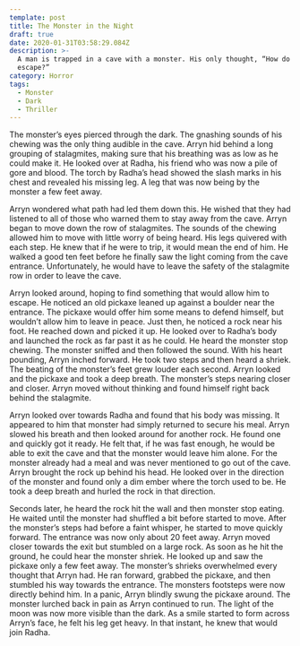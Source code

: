 ```yaml
---
template: post
title: The Monster in the Night
draft: true
date: 2020-01-31T03:58:29.084Z
description: >-
  A man is trapped in a cave with a monster. His only thought, “How do I
  escape?”
category: Horror
tags:
  - Monster
  - Dark
  - Thriller
---
```

The monster’s eyes pierced through the dark. The gnashing sounds of his chewing was the only thing audible in the cave. Arryn hid behind a long grouping of stalagmites, making sure that his breathing was as low as he could make it. He looked over at Radha, his friend who was now a pile of gore and blood. The torch by Radha’s head showed the slash marks in his chest and revealed his missing leg. A leg that was now being by the monster a few feet away. 

Arryn wondered what path had led them down this. He wished that they had listened to all of those who warned them to stay away from the cave. Arryn began to move down the row of stalagmites. The sounds of the chewing allowed him to move with little worry of being heard. His legs quivered with each step. He knew that if he were to trip, it would mean the end of him. He walked a good ten feet before he finally saw the light coming from the cave entrance. Unfortunately, he would have to leave the safety of the stalagmite row in order to leave the cave. 

Arryn looked around, hoping to find something that would allow him to escape. He noticed an old pickaxe leaned up against a boulder near the entrance. The pickaxe would offer him some means to defend himself, but wouldn’t allow him to leave in peace. Just then, he noticed a rock near his foot. He reached down and picked it up. He looked over to Radha’s body and launched the rock as far past it as he could. He heard the monster stop chewing. The monster sniffed and then followed the sound. With his heart pounding, Arryn inched forward. He took two steps and then heard a shriek. The beating of the monster’s feet grew louder each second. Arryn looked and the pickaxe and took a deep breath. The monster’s steps nearing closer and closer. Arryn moved without thinking and found himself right back behind the stalagmite.

Arryn looked over towards Radha and found that his body was missing. It appeared to him that monster had simply returned to secure his meal. Arryn slowed his breath and then looked around for another rock. He found one and quickly got it ready. He felt that, if he was fast enough, he would be able to exit the cave and that the monster would leave him alone. For the monster already had a meal and was never mentioned to go out of the cave. Arryn brought the rock up behind his head. He looked over in the direction of the monster and found only a dim ember where the torch used to be. He took a deep breath and hurled the rock in that direction. 

Seconds later, he heard the rock hit the wall and then monster stop eating. He waited until the monster had shuffled a bit before started to move. After the monster’s steps had before a faint whisper, he started to move quickly forward. The entrance was now only about 20 feet away. Arryn moved closer towards the exit but stumbled on a large rock. As soon as he hit the ground, he could hear the monster shriek. He looked up and saw the pickaxe only a few feet away. The monster’s shrieks overwhelmed every thought that Arryn had. He ran forward, grabbed the pickaxe, and then stumbled his way towards the entrance. The monsters footsteps were now directly behind him. In a panic, Arryn blindly swung the pickaxe around. The monster lurched back in pain as Arryn continued to run. The light of the moon was now more visible than the dark. As a smile started to form across Arryn’s face, he felt his leg get heavy. In that instant, he knew that would join Radha.   

